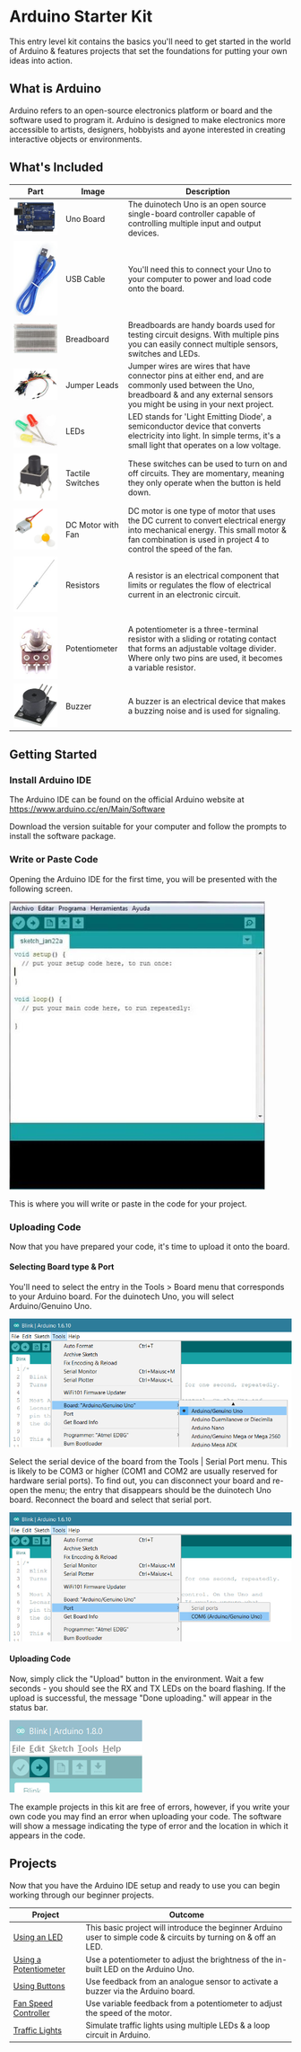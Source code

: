 # Arduino Starter Kit

This entry level kit contains the basics you'll need to get started in the world of Arduino & features projects that set the foundations for putting your own ideas into action.

## What is Arduino
Arduino refers to an open-source electronics platform or board and the software used to program it. Arduino is designed to make electronics more accessible to artists, designers, hobbyists and ayone interested in creating interactive objects or environments.

## What's Included

| Part          | Image | Description  		|
| ------------- | ------------- |---------------------|
| ![alt text](images/uno-board.jpg "Uno Board") | Uno Board | The duinotech Uno is an open source single-board controller capable of controlling multiple input and output devices. |
| ![alt text](images/usb-cable.jpg "USB Cable") | USB Cable | You'll need this to connect your Uno to your computer to power and load code onto the board. |
| ![alt text](images/breadboard.jpg "Breadboard") | Breadboard | Breadboards are handy boards used for testing circuit designs. With multiple pins you can easily connect multiple sensors, switches and LEDs. |
| ![alt text](images/jumper-leads.jpg "Jumper Leads") | Jumper Leads | Jumper wires are wires that have connector pins at either end, and are commonly used between the Uno, breadboard & and any external sensors you might be using in your next project. |
| ![alt text](images/leds.png "LEDs") | LEDs | LED stands for 'Light Emitting Diode', a semiconductor device that converts electricity into light. In simple terms, it's a small light that operates on a low voltage. |
| ![alt text](images/tactile-switch.jpg "Tactile Switches") | Tactile Switches | These switches can be used to turn on and off circuits. They are momentary, meaning they only operate when the button is held down. |
| ![alt text](images/motor-fan.jpg "DC Motor with Fan") | DC Motor with Fan | DC motor is one type of motor that uses the DC current to convert electrical energy into mechanical energy. This small motor & fan combination is used in project 4 to control the speed of the fan. |
| ![alt text](images/resistors.jpg "Resistors") | Resistors | A resistor is an electrical component that limits or regulates the flow of electrical current in an electronic circuit. |
| ![alt text](images/potentiometer.jpg "Potentiometer") | Potentiometer | A potentiometer is a three-terminal resistor with a sliding or rotating contact that forms an adjustable voltage divider. Where only two pins are used, it becomes a variable resistor. |
| ![alt text](images/buzzer.jpg "Buzzer") | Buzzer | A buzzer is an electrical device that makes a buzzing noise and is used for signaling. |

## Getting Started

### Install Arduino IDE
The Arduino IDE can be found on the official Arduino website at https://www.arduino.cc/en/Main/Software

Download the version suitable for your computer and follow the prompts to install the software package.

### Write or Paste Code 
Opening the Arduino IDE for the first time, you will be presented with the following screen.

![alt text](images/ide-main.jpg "IDE Main Screen")

This is where you will write or paste in the code for your project.

### Uploading Code
Now that you have prepared your code, it's time to upload it onto the board.

#### Selecting Board type & Port
You'll need to select the entry in the Tools > Board menu that corresponds to your Arduino board. For the duinotech Uno, you will select Arduino/Genuino Uno.

![alt text](images/board-type.jpg "Board Type")

Select the serial device of the board from the Tools | Serial Port menu. This is likely to be COM3 or higher (COM1 and COM2 are usually reserved for hardware serial ports). To find out, you can disconnect your board and re-open the menu; the entry that disappears should be the duinotech Uno board. Reconnect the board and select that serial port.

![alt text](images/selecting-port.jpg "Selecting Port")

#### Uploading Code
Now, simply click the "Upload" button in the environment. Wait a few seconds - you should see the RX and TX LEDs on the board flashing. If the upload is successful, the message "Done uploading." will appear in the status bar. 

![alt text](images/uploading-code.png "Uploading Code")

The example projects in this kit are free of errors, however, if you write your own code you may find an error when uploading your code. The software will show a message indicating the type of error and the location in which it appears in the code.

## Projects
Now that you have the Arduino IDE setup and ready to use you can begin working through our beginner projects.

| Project          | Outcome |
| ------------- |---------------------|
| [Using an LED](https://github.com/Jaycar-Electronics/Arduino-Starter-Kit/tree/master/1%20Using%20An%20LED) | This basic project will introduce the beginner Arduino user to simple code & circuits by turning on & off an LED. |
| [Using a Potentiometer](https://github.com/Jaycar-Electronics/Arduino-Starter-Kit/tree/master/2%20Using%20A%20Potentiometer) | Use a potentiometer to adjust the brightness of the in-built LED on the Arduino Uno. |
| [Using Buttons](https://github.com/Jaycar-Electronics/Arduino-Starter-Kit/tree/master/3%20Using%20Buttons) | Use feedback from an analogue sensor to activate a buzzer via the Arduino board. |
| [Fan Speed Controller](https://github.com/Jaycar-Electronics/Arduino-Starter-Kit/tree/master/4%20Fan%20Speed%20Controller) | Use variable feedback from a potentiometer to adjust the speed of the motor. |
| [Traffic Lights](https://github.com/Jaycar-Electronics/Arduino-Starter-Kit/tree/master/5%20Traffic%20Lights) | Simulate traffic lights using multiple LEDs & a loop circuit in Arduino. |
